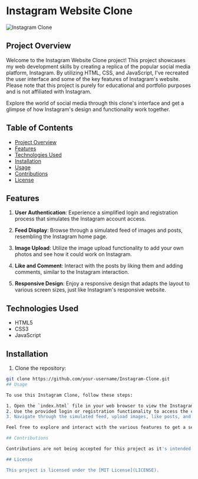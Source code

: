 # Instagram Website Clone

![Instagram Clone](project-screenshot.png)

## Project Overview

Welcome to the Instagram Website Clone project! This project showcases my web development skills by creating a replica of the popular social media platform, Instagram. By utilizing HTML, CSS, and JavaScript, I've recreated the user interface and some of the key features of Instagram's website. Please note that this project is purely for educational and portfolio purposes and is not affiliated with Instagram.

Explore the world of social media through this clone's interface and get a glimpse of how Instagram's design and functionality work together.

## Table of Contents

- [Project Overview](#project-overview)
- [Features](#features)
- [Technologies Used](#technologies-used)
- [Installation](#installation)
- [Usage](#usage)
- [Contributions](#contributions)
- [License](#license)

## Features

1. **User Authentication**: Experience a simplified login and registration process that simulates the Instagram account access.

2. **Feed Display**: Browse through a simulated feed of images and posts, resembling the Instagram home page.

3. **Image Upload**: Utilize the image upload functionality to add your own photos and see how it could work on Instagram.

4. **Like and Comment**: Interact with the posts by liking them and adding comments, similar to the Instagram interaction.

5. **Responsive Design**: Enjoy a responsive design that adapts the layout to various screen sizes, just like Instagram's responsive website.

## Technologies Used

- HTML5
- CSS3
- JavaScript

## Installation

1. Clone the repository:

```bash
git clone https://github.com/your-username/Instagram-Clone.git
## Usage

To use this Instagram Clone, follow these steps:

1. Open the `index.html` file in your web browser to view the Instagram clone.
2. Use the provided login or registration functionality to access the clone's features.
3. Navigate through the simulated feed, upload images, like posts, and add comments to experience the clone's functionality.

Feel free to explore and interact with the various features to get a sense of how the Instagram interface works.

## Contributions

Contributions are not being accepted for this project as it's intended for personal learning and portfolio purposes. However, feel free to fork the repository and adapt the code for your own projects.

## License

This project is licensed under the [MIT License](LICENSE).
